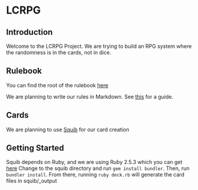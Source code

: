 # LCRPG

## Introduction

Welcome to the LCRPG Project. We are trying to build an RPG system where the randomness is in the cards, not in dice.

## Rulebook

You can find the root of the rulebook [here](rules/Intro.md)

We are planning to write our rules in Markdown. See [this](https://github.com/adam-p/markdown-here/wiki/Markdown-Cheatsheet) for a guide.

## Cards

We are planning to use [Squib](https://squib.rocks) for our card creation

## Getting Started

Squib depends on Ruby, and we are using Ruby 2.5.3 which you can get [here](https://www.ruby-lang.org/en/downloads/)
Change to the squib directory and run `gem install bundler`. Then, run `bundler install`.
From there, running `ruby deck.rb` will generate the card files in squib/_output
